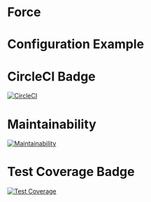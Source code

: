 # Force
# Configuration Example

# CircleCI Badge
[![CircleCI](https://circleci.com/gh/Reynier124/python_app.svg?style=svg)](https://circleci.com/gh/Reynier124/python_app)

# Maintainability
[![Maintainability](https://api.codeclimate.com/v1/badges/0ec7370e3d26f088a72a/maintainability)](https://codeclimate.com/github/Reynier124/Force/maintainability)

# Test Coverage Badge
[![Test Coverage](https://api.codeclimate.com/v1/badges/0ec7370e3d26f088a72a/test_coverage)](https://codeclimate.com/github/Reynier124/Force/test_coverage)